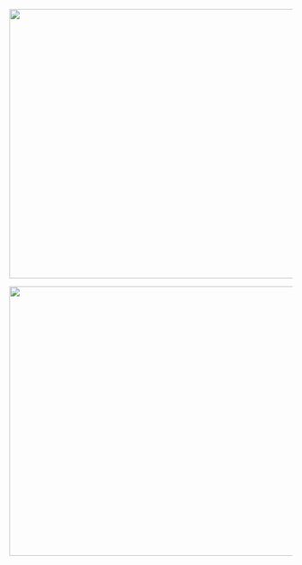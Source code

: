 <p href="https://github.com/ItsLincon" target="blank"><img align="center" src="https://i.imgur.com/K4wCdLU.png" width="850" height="480" /></p>
<img align="center" src="https://github-readme-stats.vercel.app/api?username=ItsLincon&show_icons=true&theme=ADD_THEME_HERE" width="850" height="480">
